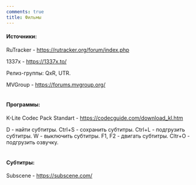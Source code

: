 ```yaml
---
comments: true
title: Фильмы
---
```


#### Источники:

RuTracker - <https://rutracker.org/forum/index.php>

1337x - <https://1337x.to/>

Релиз-группы: QxR, UTR.

MVGroup - <https://forums.mvgroup.org/>
<br><br>

#### Программы:

K-Lite Codec Pack Standart - <https://codecguide.com/download_kl.htm>

D - найти субтитры. Ctrl+S - сохранить субтитры. Ctrl+L - подгрузить субтитры. W - выключить субтитры. F1, F2 - двигать субтитры. Cltr+O - подгрузить озвучку.
<br><br>

#### Субтитры:

Subscene - <https://subscene.com/>